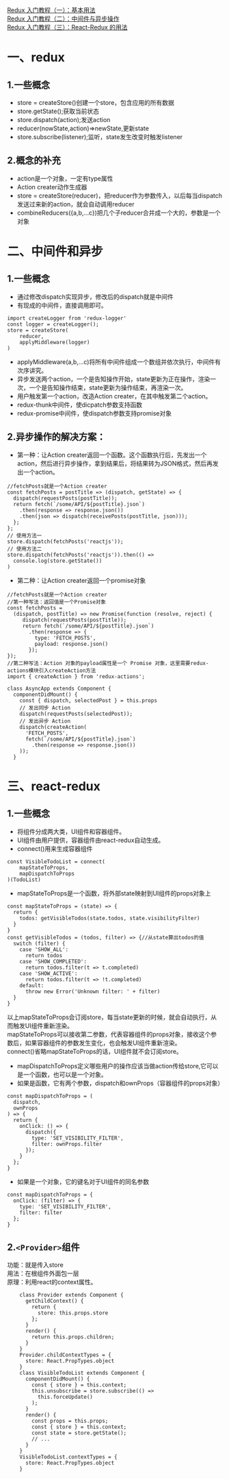 [Redux 入门教程（一）：基本用法](http://www.ruanyifeng.com/blog/2016/09/redux_tutorial_part_one_basic_usages.html)<br>
[Redux 入门教程（二）：中间件与异步操作](http://www.ruanyifeng.com/blog/2016/09/redux_tutorial_part_two_async_operations.html)<br>
[Redux 入门教程（三）：React-Redux 的用法](http://www.ruanyifeng.com/blog/2016/09/redux_tutorial_part_three_react-redux.html)

# 一、redux

## 1.一些概念
* store = createStore()创建一个store，包含应用的所有数据
* store.getState();获取当前状态
* store.dispatch(action);发送action
* reducer(nowState,action)=>newState,更新state
* store.subscribe(listener);监听，state发生改变时触发listener

## 2.概念的补充
* action是一个对象，一定有type属性
* Action creater动作生成器
* store = createStore(reducer)，把reducer作为参数传入，以后每当dispatch发送过来新的action，就会自动调用reducer
* combineReducers({a,b,...c})把几个子reducer合并成一个大的，参数是一个对象

# 二、中间件和异步

## 1.一些概念
* 通过修改dispatch实现异步，修改后的dispatch就是中间件
* 有现成的中间件，直接调用即可。
```
import createLogger from 'redux-logger'
const logger = createLogger();
store = createStore(
    reducer,
    applyMiddleware(logger)
)
```
* applyMiddleware(a,b,...c)将所有中间件组成一个数组并依次执行，中间件有次序讲究。
* 异步发送两个action，一个是告知操作开始，state更新为正在操作，渲染一次，一个是告知操作结束，state更新为操作结束，再渲染一次。
* 用户触发第一个action，改造Action creater，在其中触发第二个action。
* redux-thunk中间件，使dicpatch参数支持函数
* redux-promise中间件，使dispatch参数支持promise对象

## 2.异步操作的解决方案：
* 第一种：让Action creater返回一个函数。这个函数执行后，先发出一个action，然后进行异步操作，拿到结果后，将结果转为JSON格式，然后再发出一个action。
```
//fetchPosts就是一个Action creater
const fetchPosts = postTitle => (dispatch, getState) => {
  dispatch(requestPosts(postTitle));
  return fetch(`/some/API/${postTitle}.json`)
    .then(response => response.json())
    .then(json => dispatch(receivePosts(postTitle, json)));
  };
};
// 使用方法一
store.dispatch(fetchPosts('reactjs'));
// 使用方法二
store.dispatch(fetchPosts('reactjs')).then(() =>
  console.log(store.getState())
)
```
* 第二种：让Action creater返回一个promise对象
```
//fetchPosts就是一个Action creater
//第一种写法：返回值是一个Promise对象
const fetchPosts = 
  (dispatch, postTitle) => new Promise(function (resolve, reject) {
     dispatch(requestPosts(postTitle));
     return fetch(`/some/API/${postTitle}.json`)
       .then(response => {
         type: 'FETCH_POSTS',
         payload: response.json()
       });
});
//第二种写法：Action 对象的payload属性是一个 Promise 对象，这里需要redux-actions模块引入createAction方法
import { createAction } from 'redux-actions';

class AsyncApp extends Component {
  componentDidMount() {
    const { dispatch, selectedPost } = this.props
    // 发出同步 Action
    dispatch(requestPosts(selectedPost));
    // 发出异步 Action
    dispatch(createAction(
      'FETCH_POSTS', 
      fetch(`/some/API/${postTitle}.json`)
        .then(response => response.json())
    ));
  }
```

# 三、react-redux
## 1.一些概念
* 将组件分成两大类，UI组件和容器组件。
* UI组件由用户提供，容器组件由react-redux自动生成。
* connect()用来生成容器组件
```
const VisibleTodoList = connect(
    mapStateToProps,
    mapDispatchToProps
)(TodoList)
```
* mapStateToProps是一个函数，将外部state映射到UI组件的props对象上
```
const mapStateToProps = (state) => {
  return {
    todos: getVisibleTodos(state.todos, state.visibilityFilter)
  }
}
const getVisibleTodos = (todos, filter) => {//从state算出todos的值
  switch (filter) {
    case 'SHOW_ALL':
      return todos
    case 'SHOW_COMPLETED':
      return todos.filter(t => t.completed)
    case 'SHOW_ACTIVE':
      return todos.filter(t => !t.completed)
    default:
      throw new Error('Unknown filter: ' + filter)
  }
}
```
以上mapStateToProps会订阅store，每当state更新的时候，就会自动执行，从而触发UI组件重新渲染。<br>
mapStateToProps可以接收第二参数，代表容器组件的props对象，接收这个参数后，如果容器组件的参数发生变化，也会触发UI组件重新渲染。<br>
connect()省略mapStateToProps的话，UI组件就不会订阅store。<br>
* mapDispatchToProps定义哪些用户的操作应该当做action传给store,它可以是一个函数，也可以是一个对象。
* 如果是函数，它有两个参数，dispatch和ownProps（容器组件的props对象）
```
const mapDispatchToProps = (
  dispatch,
  ownProps
) => {
  return {
    onClick: () => {
      dispatch({
        type: 'SET_VISIBILITY_FILTER',
        filter: ownProps.filter
      });
    }
  };
}
```
* 如果是一个对象，它的键名对于UI组件的同名参数
```
const mapDispatchToProps = {
  onClick: (filter) => {
    type: 'SET_VISIBILITY_FILTER',
    filter: filter
  };
}
```

## 2.`<Provider>`组件
功能：就是传入store<br>
用法：在根组件外面包一层<Provider><br>
原理：利用react的context属性。<br>
```
    class Provider extends Component {
      getChildContext() {
        return {
          store: this.props.store
        };
      }
      render() {
        return this.props.children;
      }
    }
    Provider.childContextTypes = {
      store: React.PropTypes.object
    }
    class VisibleTodoList extends Component {
      componentDidMount() {
        const { store } = this.context;
        this.unsubscribe = store.subscribe(() =>
          this.forceUpdate()
        );
      }
      render() {
        const props = this.props;
        const { store } = this.context;
        const state = store.getState();
        // ...
      }
    }
    VisibleTodoList.contextTypes = {
      store: React.PropTypes.object
    }
```
